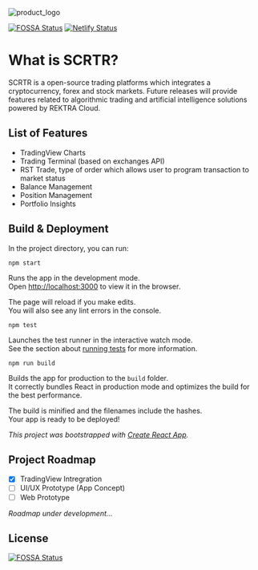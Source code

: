 ![product_logo](https://d2mxuefqeaa7sj.cloudfront.net/s_6DD6E0146B575E6511BE2FA401896C4D2AA462148DDDD87187579A4495CE0E65_1545499142369_TREKT.png)


[![FOSSA Status](https://app.fossa.io/api/projects/git%2Bgithub.com%2Frektra-network%2FSCRTR.svg?type=shield)](https://app.fossa.io/projects/git%2Bgithub.com%2Frektra-network%2FSCRTR?ref=badge_shield) [![Netlify Status](https://api.netlify.com/api/v1/badges/fc9532c8-ccd1-4fa7-adc2-dfb1241031fb/deploy-status)](https://app.netlify.com/sites/scrtr/deploys)

# What is SCRTR?

SCRTR is a open-source trading platforms which integrates a
cryptocurrency, forex and stock markets. Future releases will provide features related to algorithmic trading and artificial intelligence solutions powered by REKTRA Cloud.


## List of Features
- TradingView Charts
- Trading Terminal (based on exchanges API)
- RST Trade, type of order which allows user to program transaction to market status
- Balance Management
- Position Management
- Portfolio Insights

## Build & Deployment

In the project directory, you can run:

`npm start`

Runs the app in the development mode.<br>
Open [http://localhost:3000](http://localhost:3000) to view it in the browser.

The page will reload if you make edits.<br>
You will also see any lint errors in the console.

`npm test`

Launches the test runner in the interactive watch mode.<br>
See the section about [running tests](https://facebook.github.io/create-react-app/docs/running-tests) for more information.

`npm run build`

Builds the app for production to the `build` folder.<br>
It correctly bundles React in production mode and optimizes the build for the best performance.

The build is minified and the filenames include the hashes.<br>
Your app is ready to be deployed!

*This project was bootstrapped with [Create React App](https://github.com/facebook/create-react-app).*

## Project Roadmap
- [x] TradingView Intregration
- [ ] UI/UX Prototype (App Concept)
- [ ] Web Prototype

*Roadmap under development…*

## License
[![FOSSA Status](https://app.fossa.io/api/projects/git%2Bgithub.com%2Frektra-network%2FSCRTR.svg?type=large)](https://app.fossa.io/projects/git%2Bgithub.com%2Frektra-network%2FSCRTR?ref=badge_large)
